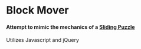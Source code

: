 # Block Mover

#### Attempt to mimic the mechanics of a [Sliding Puzzle](http://en.wikipedia.org/wiki/Sliding_puzzle)

Utilizes Javascript and jQuery